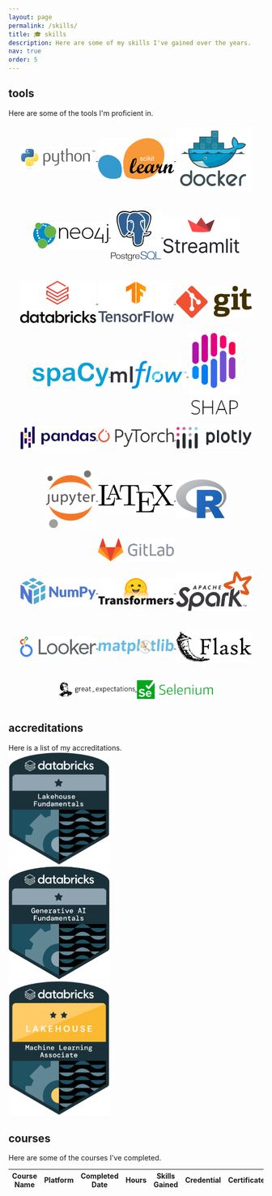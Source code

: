 ```yaml
---
layout: page
permalink: /skills/
title: 🎓 skills
description: Here are some of my skills I've gained over the years.
nav: true
order: 5
---
```


<div class="projects">
<h2 class="category">tools</h2>
  Here are some of the tools I'm proficient in.
  <div class="row mt-3">
    <div class="col-sm mt-3 mt-md-0">
      <center>
        <a href="https://www.python.org/" target="_blank">
          <img src="/assets/img/skills/python.png" width="150" style="vertical-align:middle;margin:20px 0px">
        </a>
        <a href="https://scikit-learn.org/" target="_blank">
          <img src="/assets/img/skills/sklearn.png" width="150" style="vertical-align:middle;margin:20px 0px">
        </a>
        <a href="https://www.docker.com/" target="_blank">
          <img src="/assets/img/skills/docker.png" width="150" style="vertical-align:middle;margin:20px 0px">
        </a>
        <a href="https://neo4j.com/" target="_blank">
          <img src="/assets/img/skills/neo4j.png" width="150" style="vertical-align:middle;margin:20px 0px">
        </a>
        <a href="https://www.postgresql.org/" target="_blank">
          <img src="/assets/img/skills/postgressql.png" width="100" style="vertical-align:middle;margin:20px 0px">
        </a>
        <a href="https://streamlit.io/" target="_blank">
          <img src="/assets/img/skills/streamlit.png" width="150" style="vertical-align:middle;margin:0px 0px">
        </a>
      </center>
    </div>
    <div class="col-sm mt-3 mt-md-0">
      <center>
        <a href="https://www.databricks.com/" target="_blank">
          <img src="/assets/img/skills/databricks.png" width="150" style="vertical-align:middle;margin:20px 0px">
        </a>
        <a href="https://www.tensorflow.org/" target="_blank">
          <img src="/assets/img/skills/tensorflow.png" width="150" style="vertical-align:middle;margin:20px 0px">
        </a>
        <a href="https://git-scm.com/" target="_blank">
          <img src="/assets/img/skills/git.png" width="150" style="vertical-align:middle;margin:20px 0px">
        </a>
        <a href="https://spacy.io/" target="_blank">
          <img src="/assets/img/skills/spacy.png" width="150" style="vertical-align:middle;margin:20px 0px">
        </a>
        <a href="https://mlflow.org/" target="_blank">
          <img src="/assets/img/skills/mlflow.png" width="150" style="vertical-align:middle;margin:20px 0px">
        </a>
        <a href="https://shap.readthedocs.io/en/latest/index.html" target="_blank">
          <img src="/assets/img/skills/shap.png" width="100" style="vertical-align:middle;margin:0px 0px">
        </a>
      </center>
    </div>
    <div class="col-sm mt-3 mt-md-0">
      <center>
        <a href="https://pandas.pydata.org/" target="_blank">
          <img src="/assets/img/skills/pandas.png" width="150" style="vertical-align:middle;margin:20px 0px">
        </a>
        <a href="https://pytorch.org/" target="_blank">
          <img src="/assets/img/skills/pytorch.png" width="150" style="vertical-align:middle;margin:20px 0px">
        </a>
        <a href="https://plotly.com/" target="_blank">
          <img src="/assets/img/skills/plotly.png" width="150" style="vertical-align:middle;margin:20px 0px">
        </a>
        <a href="https://jupyter.org/" target="_blank">
          <img src="/assets/img/skills/jupyter.png" width="100" style="vertical-align:middle;margin:20px 0px">
        </a>
        <a href="https://www.latex-project.org/" target="_blank">
          <img src="/assets/img/skills/latex.png" width="150" style="vertical-align:middle;margin:20px 0px">
        </a>
        <a href="https://www.r-project.org/" target="_blank">
          <img src="/assets/img/skills/r.png" width="100" style="vertical-align:middle;margin:20px 0px">
        </a>
        <a href="https://about.gitlab.com/" target="_blank">
          <img src="/assets/img/skills/gitlab.png" width="150" style="vertical-align:middle;margin:0px 0px">
        </a>
      </center>
    </div>
    <div class="col-sm mt-3 mt-md-0">
      <center>
        <a href="https://numpy.org/" target="_blank">
          <img src="/assets/img/skills/numpy.png" width="150" style="vertical-align:middle;margin:20px 0px">
        </a>
        <a href="https://huggingface.co/docs/transformers/index" target="_blank">
          <img src="/assets/img/skills/transformers.png" width="150" style="vertical-align:middle;margin:20px 0px">
        </a>
        <a href="https://spark.apache.org/" target="_blank">
          <img src="/assets/img/skills/spark.png" width="150" style="vertical-align:middle;margin:20px 0px">
        </a>
        <a href="https://www.looker.com/" target="_blank">
          <img src="/assets/img/skills/looker.png" width="150" style="vertical-align:middle;margin:20px 0px">
        </a>
        <a href="https://matplotlib.org/" target="_blank">
          <img src="/assets/img/skills/matplotlib.png" width="150" style="vertical-align:middle;margin:20px 0px">
        </a>
        <a href="https://flask.palletsprojects.com/" target="_blank">
          <img src="/assets/img/skills/flask.png" width="150" style="vertical-align:middle;margin:20px 0px">
        </a>
        <a href="https://greatexpectations.io/" target="_blank">
          <img src="/assets/img/skills/greatexpectations.png" width="150" style="vertical-align:middle;margin:20px 0px">
        </a>
        <a href="https://www.selenium.dev/" target="_blank">
          <img src="/assets/img/skills/selenium.png" width="150" style="vertical-align:middle;margin:0px 0px">
        </a>
      </center>
    </div>
  </div>
<h2 class="category">accreditations</h2>
  Here is a list of my accreditations.
  <div class="row mt-3">
    <div class="col-sm mt-3 mt-md-0">
      <a href="https://credentials.databricks.com/2ffdc823-6bfb-45c4-b0c6-39c0dcdd225e#gs.2sd6ja" target="_blank">
        <img src="/assets/img/certifications/lakehouse_fundamentals.png" width="200">
      </a>
    </div>
    <div class="col-sm mt-3 mt-md-0">
      <a href="https://credentials.databricks.com/67bb58e3-6b91-4334-b0a4-1a1208e786ef#gs.2x42a9" target="_blank">
        <img src="/assets/img/certifications/generative_ai_fundamentals.png" width="200">
      </a>
    </div>
    <div class="col-sm mt-3 mt-md-0">
      <a href="https://credentials.databricks.com/01fa2c3b-c4c7-440c-a9e1-47d4065e2018#gs.3rlg6q" target="_blank">
        <img src="/assets/img/certifications/machine_learning_associate.png" width="200">
      </a>
    </div>
    <div class="col-sm mt-3 mt-md-0">
    </div>
</div>
<h2 class="category">courses</h2>
  Here are some of the courses I've completed.
  <table
  data-click-to-select="false"
  data-height="780"
  data-pagination="true"
  data-search="true"
  data-toggle="table"
  data-url="{{ '/assets/json/courses.json' | relative_url }}">
  <thead>
    <tr>
      <th data-field="name" data-halign="left" data-align="left" data-sortable="true">Course Name</th>
      <th data-field="platform" data-halign="center" data-align="center" data-sortable="true">Platform</th>
      <th data-field="date" data-halign="center" data-align="center" data-sortable="true">Completed Date</th>
      <th data-field="hours" data-halign="center" data-align="center" data-sortable="true">Hours</th>
      <th data-field="skills" data-halign="left" data-align="left" data-sortable="true">Skills Gained</th>
      <th data-field="credential" data-halign="center" data-align="center" data-sortable="true">Credential</th>
      <th data-field="certificate" data-halign="center" data-align="center" data-sortable="true">Certificate</th>
    </tr>
  </thead>
</table>
</div>
